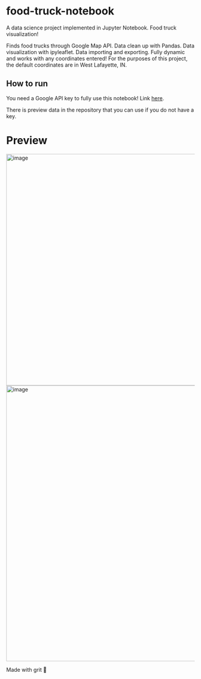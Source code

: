 # food-truck-notebook
A data science project implemented in Jupyter Notebook. Food truck visualization!

Finds food trucks through Google Map API. Data clean up with Pandas. Data visualization with ipyleaflet. Data importing and exporting. Fully dynamic and works with any coordinates entered! For the purposes of this project, the default coordinates are in West Lafayette, IN.

## How to run

You need a Google API key to fully use this notebook! Link [here](https://developers.google.com/maps/documentation/embed/get-api-key).

There is preview data in the repository that you can use if you do not have a key. 

# Preview

<img width="617" alt="image" src="https://github.com/rygelg/food-truck-notebook/assets/112190626/31441d70-1180-45fb-8cce-bb325e7a63d6">

<img width="735" alt="image" src="https://github.com/rygelg/food-truck-notebook/assets/112190626/9295232b-ae08-455c-ab1a-24293e0f5649">



Made with grit 🚂
